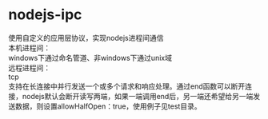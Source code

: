 # nodejs-ipc
使用自定义的应用层协议，实现nodejs进程间通信
<br/>
本机进程间：<br/>
    windows下通过命名管道、非windows下通过unix域<br/>
远程进程间：<br/>
    tcp<br/>
支持在长连接中并行发送一个或多个请求和响应处理。通过end函数可以断开连接，nodejs默认会断开读写两端，如果一端调用end后，另一端还希望给另一端发送数据，则设置allowHalfOpen：true，使用例子见test目录。

